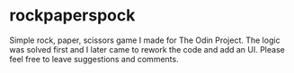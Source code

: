# rockpaperspock

Simple rock, paper, scissors game I made for The Odin Project. The logic was solved first and I later came to rework the code and add an UI. Please feel free to leave suggestions and comments.
